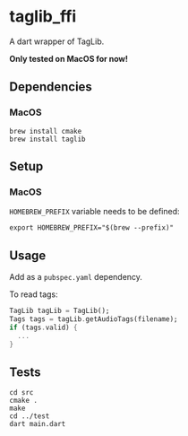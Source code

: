 # taglib_ffi

A dart wrapper of TagLib.

**Only tested on MacOS for now!**

## Dependencies

### MacOS

```shell
brew install cmake
brew install taglib
```

## Setup

### MacOS

`HOMEBREW_PREFIX` variable needs to be defined:

```shell
export HOMEBREW_PREFIX="$(brew --prefix)" 
```

## Usage

Add as a `pubspec.yaml` dependency.

To read tags:

```dart
TagLib tagLib = TagLib();
Tags tags = tagLib.getAudioTags(filename);
if (tags.valid) {
  ...
}
```

## Tests

```shell
cd src
cmake .
make
cd ../test
dart main.dart
```

